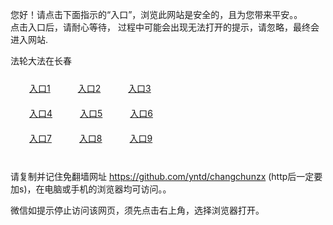 您好！请点击下面指示的“入口”，浏览此网站是安全的，且为您带来平安。。 <br/>
点击入口后，请耐心等待， 过程中可能会出现无法打开的提示，请忽略，最终会进入网站. </br>

法轮大法在长春<br/>
<div style="padding:10px"><a style="margin:20px" target="_blank" href="https://db3qwsravyq3a.cloudfront.net/2Qpsp?qnvgmsn" id="ccLink1" rel="nofollow">入口1</a> <a target="_blank" style="margin:20px" href="https://d1gfjyo1jfkak2.cloudfront.net/2Qpsp?qokgay" id="ccLink2" rel="nofollow">入口2</a> <a style="margin:20px" target="_blank" href="https://d3lyk9leymqcfz.cloudfront.net/2Qpsp?lnnmjahl" id="ccLink3" rel="nofollow">入口3</a></div>

<div style="padding:10px" ><a style="margin:20px" target="_blank" href="https://db3qwsravyq3a.cloudfront.net/2Qpsp?qnvgmsn" id="ccLink4" rel="nofollow">入口4</a> <a style="margin:20px" href="https://d1gfjyo1jfkak2.cloudfront.net/2Qpsp?qokgay" target="_blank" id="ccLink5" rel="nofollow">入口5</a> <a style="margin:20px" href="https://d3lyk9leymqcfz.cloudfront.net/2Qpsp?lnnmjahl" target="_blank" id="ccLink6" rel="nofollow">入口6</a></div>

<div style="padding:10px"><a style="margin:20px" target="_blank" href="https://db3qwsravyq3a.cloudfront.net/2Qpsp?qnvgmsn" id="ccLink7" rel="nofollow">入口7</a> <a style="margin:20px" href="https://d1gfjyo1jfkak2.cloudfront.net/2Qpsp?qokgay" target="_blank" id="ccLink8" rel="nofollow">入口8</a> <a style="margin:20px" target="_blank" href="https://d3lyk9leymqcfz.cloudfront.net/2Qpsp?lnnmjahl" id="ccLink9" rel="nofollow">入口9</a></div>

<br/>



请复制并记住免翻墙网址 https://github.com/yntd/changchunzx (http后一定要加s)，在电脑或手机的浏览器均可访问。。<br/>

微信如提示停止访问该网页，须先点击右上角，选择浏览器打开。

